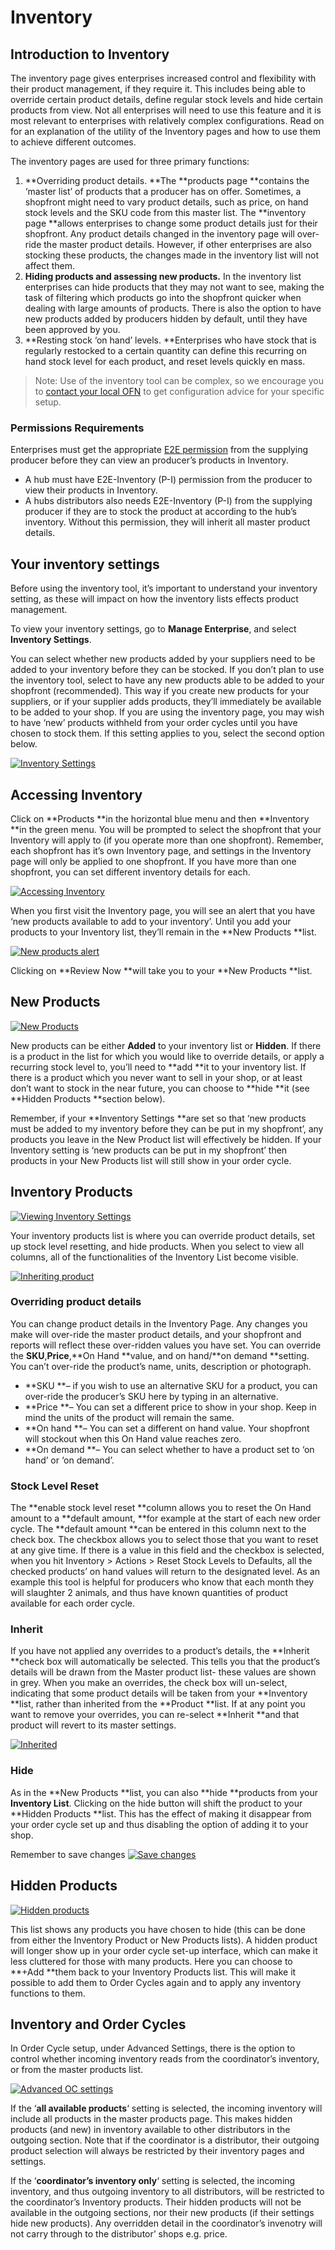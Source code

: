 # Inventory

## Introduction to Inventory

The inventory page gives enterprises increased control and flexibility with their product management, if they require it. This includes being able to override certain product details, define regular stock levels and hide certain products from view. Not all enterprises will need to use this feature and it is most relevant to enterprises with relatively complex configurations. Read on for an explanation of the utility of the Inventory pages and how to use them to achieve different outcomes.

The inventory pages are used for three primary functions:

1. **Overriding product details. **The **products page **contains the ‘master list’ of products that a producer has on offer. Sometimes, a shopfront might need to vary product details, such as price, on hand stock levels and the SKU code from this master list. The **inventory page **allows enterprises to change some product details just for their shopfront. Any product details changed in the inventory page will over-ride the master product details. However, if other enterprises are also stocking these products, the changes made in the inventory list will not affect them.
2. **Hiding products and assessing new products.** In the inventory list enterprises can hide products that they may not want to see, making the task of filtering which products go into the shopfront quicker when dealing with large amounts of products. There is also the option to have new products added by producers hidden by default, until they have been approved by you.
3. **Resting stock ‘on hand’ levels. **Enterprises who have stock that is regularly  restocked to a certain quantity can define this recurring on hand stock level for each product, and reset levels quickly en mass.

> Note: Use of the inventory tool can be complex, so we encourage you to [contact your local OFN](https://openfoodnetwork.org/contact/) to get configuration advice for your specific setup.

### Permissions Requirements

Enterprises must get the appropriate [E2E permission](/enterprise-to-enterprise-permissions-e2es.md) from the supplying producer before they can view an producer’s products in Inventory.

* A hub must have E2E-Inventory \(P-I\) permission from the producer to view their products in Inventory.
* A hubs distributors also needs E2E-Inventory \(P-I\) from the supplying producer if they are to stock the product at according to the hub’s inventory. Without this permission, they will inherit all master product details.

## Your inventory settings

Before using the inventory tool, it’s important to understand your inventory setting, as these will impact on how the inventory lists effects product management.

To view your inventory settings, go to **Manage Enterprise**, and select **Inventory Settings**.

You can select whether new products added by your suppliers need to be added to your inventory before they can be stocked. If you don’t plan to use the inventory tool, select to have any new products able to be added to your shopfront \(recommended\). This way if you create new products for your suppliers, or if your supplier adds products, they’ll immediately be available to be added to your shop. If you are using the inventory page, you may wish to have ‘new’ products withheld from your order cycles until you have chosen to stock them. If this setting applies to you, select the second option below.

[![](https://openfoodnetwork.org/wp-content/uploads/2015/06/Inventory-Settings.png "Inventory Settings")](https://openfoodnetwork.org/wp-content/uploads/2015/06/Inventory-Settings.png)

## Accessing Inventory

Click on **Products **in the horizontal blue menu and then **Inventory **in the green menu. You will be prompted to select the shopfront that your Inventory will apply to \(if you operate more than one shopfront\). Remember, each shopfront has it’s own Inventory page, and settings in the Inventory page will only be applied to one shopfront. If you have more than one shopfront, you can set different inventory details for each.

[![](https://openfoodnetwork.org/wp-content/uploads/2015/06/Accessing-Inventory-1.png "Accessing Inventory")](https://openfoodnetwork.org/wp-content/uploads/2015/06/Accessing-Inventory-1.png)

When you first visit the Inventory page, you will see an alert that you have ‘new products available to add to your inventory’. Until you add your products to your Inventory list, they’ll remain in the **New Products **list.

[![](https://openfoodnetwork.org/wp-content/uploads/2015/06/New-products-alert.png "New products alert")](https://openfoodnetwork.org/wp-content/uploads/2015/06/New-products-alert.png)

Clicking on **Review Now **will take you to your **New Products **list.

## New Products

[![](https://openfoodnetwork.org/wp-content/uploads/2015/06/New-Products.png "New Products")](https://openfoodnetwork.org/wp-content/uploads/2015/06/New-Products.png)

New products can be either **Added** to your inventory list or **Hidden**. If there is a product in the list for which you would like to override details, or apply a recurring stock level to, you’ll need to **add **it to your inventory list. If there is a product which you never want to sell in your shop, or at least don’t want to stock in the near future, you can choose to **hide **it \(see **Hidden Products **section below\).

Remember, if your **Inventory Settings **are set so that ‘new products must be added to my inventory before they can be put in my shopfront’, any products you leave in the New Product list will effectively be hidden. If your Inventory setting is ‘new products can be put in my shopfront’ then products in your New Products list will still show in your order cycle.

## Inventory Products

[![](https://openfoodnetwork.org/wp-content/uploads/2015/06/Viewing-Inventory-Settings.png "Viewing Inventory Settings")](https://openfoodnetwork.org/wp-content/uploads/2015/06/Viewing-Inventory-Settings.png)

Your inventory products list is where you can override product details, set up stock level resetting, and hide products. When you select to view all columns, all of the functionalities of the Inventory List become visible.

[![](https://openfoodnetwork.org/wp-content/uploads/2015/06/Columns-1.png "Inheriting product")](https://openfoodnetwork.org/wp-content/uploads/2015/06/Columns-1.png)

### Overriding product details

You can change product details in the Inventory Page. Any changes you make will over-ride the master product details, and your shopfront and reports will reflect these over-ridden values you have set. You can override the **SKU**,**Price**,**On Hand **value, and on hand/**on demand **setting. You can’t over-ride the product’s name, units, description or photograph.

* **SKU **– if you wish to use an alternative SKU for a product, you can over-ride the producer’s SKU here by typing in an alternative.
* **Price **– You can set a different price to show in your shop. Keep in mind the units of the product will remain the same.
* **On hand **– You can set a different on hand value. Your shopfront will stockout when this On Hand value reaches zero.
* **On demand **– You can select whether to have a product set to ‘on hand’ or ‘on demand’.

### Stock Level Reset

The **enable stock level reset **column allows you to reset the On Hand amount to a **default amount, **for example at the start of each new order cycle. The **default amount **can be entered in this column next to the check box. The checkbox allows you to select those that you want to reset at any give time. If there is a value in this field and the checkbox is selected, when you hit Inventory &gt; Actions &gt; Reset Stock Levels to Defaults, all the checked products’ on hand values will return to the designated level. As an example this tool is helpful for producers who know that each month they will slaughter 2 animals, and thus have known quantities of product available for each order cycle.

### Inherit

If you have not applied any overrides to a product’s details, the **Inherit **check box will automatically be selected. This tells you that the product’s details will be drawn from the Master product list- these values are shown in grey. When you make an overrides, the check box will un-select, indicating that some product details will be taken from your **Inventory **list, rather than inherited from the **Product **list. If at any point you want to remove your overrides, you can re-select **Inherit **and that product will revert to its master settings.

[![](https://openfoodnetwork.org/wp-content/uploads/2015/06/Inherited.png "Inherited")](https://openfoodnetwork.org/wp-content/uploads/2015/06/Inherited.png)

### Hide

As in the **New Products **list, you can also **hide **products from your **Inventory List**. Clicking on the hide button will shift the product to your **Hidden Products **list. This has the effect of making it disappear from your order cycle set up and thus disabling the option of adding it to your shop.

Remember to save changes [![](https://openfoodnetwork.org/wp-content/uploads/2015/06/Save-changes.png "Save changes")](https://openfoodnetwork.org/wp-content/uploads/2015/06/Save-changes.png)

## Hidden Products

[![](https://openfoodnetwork.org/wp-content/uploads/2015/06/Hidden-products.png "Hidden products")](https://openfoodnetwork.org/wp-content/uploads/2015/06/Hidden-products.png)

This list shows any products you have chosen to hide \(this can be done from either the Inventory Product or New Products lists\). A hidden product will longer show up in your order cycle set-up interface, which can make it less cluttered for those with many products. Here you can choose to **+Add **them back to your Inventory Products list. This will make it possible to add them to Order Cycles again and to apply any inventory functions to them.

## Inventory and Order Cycles

In Order Cycle setup, under Advanced Settings, there is the option to control whether incoming inventory reads from the coordinator’s inventory, or from the master products list.

[![](https://openfoodnetwork.org/wp-content/uploads/2015/06/Advanced-OC-settings.png "Advanced OC settings")](https://openfoodnetwork.org/wp-content/uploads/2015/06/Advanced-OC-settings.png)

If the ‘**all available products**‘ setting is selected, the incoming inventory will include all products in the master products page. This makes hidden products \(and new\) in inventory available to other distributors in the outgoing section. Note that if the coordinator is a distributor, their outgoing product selection will always be restricted by their inventory pages and settings.

If the ‘**coordinator’s inventory only**‘ setting is selected, the incoming inventory, and thus outgoing inventory to all distributors, will be restricted to the coordinator’s Inventory products. Their hidden products will not be available in the outgoing sections, nor their new products \(if their settings hide new products\). Any overridden detail in the coordinator’s invenotry will not carry through to the distributor’ shops e.g. price.

